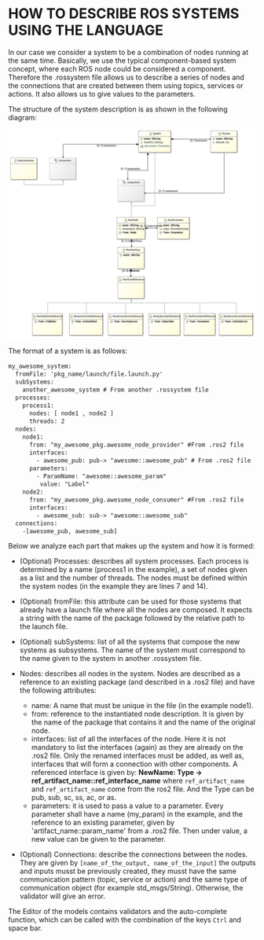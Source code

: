 # HOW TO DESCRIBE ROS SYSTEMS USING THE LANGUAGE

In our case we consider a system to be a combination of nodes running at the same time. Basically, we use the typical component-based system concept, where each ROS node could be considered a component. Therefore the .rossystem file allows us to describe a series of nodes and the connections that are created between them using topics, services or actions. It also allows us to give values to the parameters.

The structure of the system description is as shown in the following diagram:

![alt text](images/system_class_diagram.jpg)

The format of a system is as follows:
```
my_awesome_system:
  fromFile: 'pkg_name/launch/file.launch.py'
  subSystems:
    another_awesome_system # From another .rossystem file
  processes:
    process1:
      nodes: [ node1 , node2 ]
      threads: 2
  nodes:
    node1:
      from: "my_awesome_pkg.awesome_node_provider" #From .ros2 file
      interfaces:
        - awesome_pub: pub-> "awesome::awesome_pub" # From .ros2 file
      parameters:
        - ParamName: "awesome::awesome_param"
         value: "Label"
    node2:
      from: "my_awesome_pkg.awesome_node_consumer" #From .ros2 file
      interfaces:
        - awesome_sub: sub-> "awesome::awesome_sub"
  connections:
    -[awesome_pub, awesome_sub]
```

Below we analyze each part that makes up the system and how it is formed:

- (Optional) Processes: describes all system processes. Each process is determined by a name (process1 in the example), a set of nodes given as a list and the number of threads. The nodes must be defined within the system nodes (in the example they are lines 7 and 14).

- (Optional) fromFile: this attribute can be used for those systems that already have a launch file where all the nodes are composed. It expects a string with the name of the package followed by the relative path to the launch file.

- (Optional) subSystems: list of all the systems that compose the new systems as subsystems. The name of the system must correspond to the name given to the system in another .rossystem file. 

- Nodes: describes all nodes in the system. Nodes are described as a reference to an existing package (and described in a .ros2 file) and have the following attributes:
  - name: A name that must be unique in the file (in the example node1).
  - from: reference to the instantiated node description. It is given by the name of the package that contains it and the name of the original node.
  - interfaces: list of all the interfaces of the node. Here it is not mandatory to list the interfaces (again) as they are already on the .ros2 file. Only the renamed interfaces must be added, as well as, interfaces that will form a connection with other components. A referenced interface is given by: **NewName: Type -> ref_artifact_name::ref_interface_name** where `ref_artifact_name` and `ref_artifact_name` come from the ros2 file. And the Type can be pub, sub, sc, ss, ac, or as.
  - parameters: it is used to pass a value to a parameter. Every parameter shall have a name (my_param) in the example, and the reference to an existing parameter, given by 'artifact_name::param_name' from a .ros2 file. Then under value, a new value can be given to the parameter.
  
- (Optional) Connections: describe the connections between the nodes. They are given by `[name_of_the_output, name_of_the_input]` the outputs and inputs musst be previously created, they musst have the same communication pattern (topic, service or action) and the same type of communication object (for example std_msgs/String). Otherwise, the validator will give an error.

The Editor of the models contains validators and the auto-complete function, which can be called with the combination of the keys `Ctrl` and space bar.
